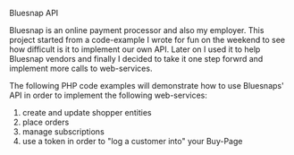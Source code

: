 Bluesnap API

Bluesnap is an online payment processor and also my employer.
This project started from a code-example I wrote for fun on the weekend to see how difficult is it to implement our own API.
Later on I used it to help Bluesnap vendors and finally I decided to take it one step forwrd and implement more calls to web-services.<br>

The following PHP code examples will demonstrate how to use Bluesnaps' API in order to implement the following web-services:<br>
1. create and update shopper entities<br>
2. place orders<br>
3. manage subscriptions<br>
4. use a token in order to "log a customer into" your Buy-Page<br>


